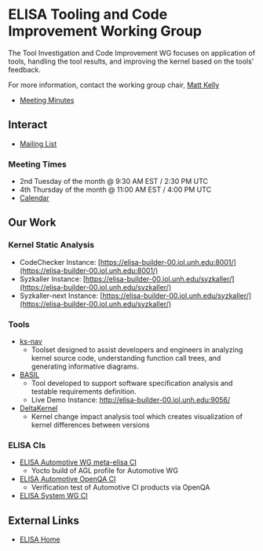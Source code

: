 # ELISA Tooling and Code Improvement Working Group

The Tool Investigation and Code Improvement WG focuses on application of tools, handling the tool results, and improving the kernel based on the tools’ feedback.

For more information, contact the working group chair, [Matt Kelly](mailto:matt.kelly2@boeing.com)

* [Meeting Minutes](meeting-minutes)

## Interact

* [Mailing List](https://lists.elisa.tech/g/tool-investigation)

### Meeting Times

* 2nd Tuesday of the month @ 9:30 AM EST / 2:30 PM UTC
* 4th Thursday of the month @ 11:00 AM EST / 4:00 PM UTC
* [Calendar](https://lists.elisa.tech/g/tool-investigation/calendar)

## Our Work

### Kernel Static Analysis

* CodeChecker Instance: [https://elisa-builder-00.iol.unh.edu:8001/](https://elisa-builder-00.iol.unh.edu:8001/)
* Syzkaller Instance: [https://elisa-builder-00.iol.unh.edu/syzkaller/](https://elisa-builder-00.iol.unh.edu/syzkaller/)
* Syzkaller-next Instance: [https://elisa-builder-00.iol.unh.edu/syzkaller/](https://elisa-builder-00.iol.unh.edu/syzkaller/)

### Tools

* [ks-nav](https://github.com/elisa-tech/ks-nav)
  * Toolset designed to assist developers and engineers in analyzing kernel source code, understanding function call trees, and generating informative diagrams.
* [BASIL](https://github.com/elisa-tech/BASIL)
  * Tool developed to support software specification analysis and testable requirements definition.
  * Live Demo Instance: http://elisa-builder-00.iol.unh.edu:9056/ 
* [DeltaKernel](https://github.com/elisa-tech/delta-kernel/)
  * Kernel change impact analysis tool which creates visualization of kernel differences between versions

### ELISA CIs

* [ELISA Automotive WG meta-elisa CI](https://gitlab.com/elisa-tech/meta-elisa-ci)
  * Yocto build of AGL profile for Automotive WG
* [ELISA Automotive OpenQA CI](https://openqa.qa.codethink.co.uk/tests/6312)
  * Verification test of Automotive CI products via OpenQA
* [ELISA System WG CI](https://gitlab.com/elisa-tech/systems-wg-ci)

## External Links

* [ELISA Home](https://elisa.tech/)
